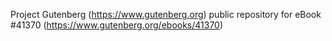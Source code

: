 Project Gutenberg (https://www.gutenberg.org) public repository for eBook #41370 (https://www.gutenberg.org/ebooks/41370)
